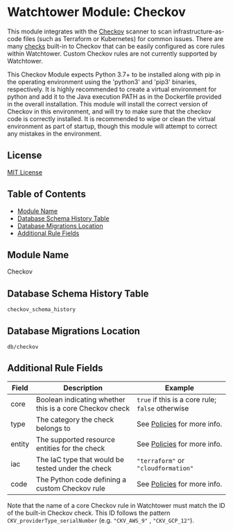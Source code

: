 # Watchtower Module: Checkov

This module integrates with the [Checkov](https://www.checkov.io/)
scanner to scan infrastructure-as-code files (such as Terraform or Kubernetes) for common issues.
There are many [checks](https://github.com/bridgecrewio/checkov/tree/master/checkov) built-in to
Checkov that can be easily configured as core rules within Watchtower. Custom Checkov rules are not
currently supported by Watchtower.

This Checkov Module expects Python 3.7+ to be installed along with pip in the operating environment using the 'python3' and 'pip3' binaries, respectively. It is highly recommended to create a virtual environment for python and add it to the Java execution PATH as in the Dockerfile provided in the overall installation. This module will install the correct version of Checkov in this environment, and will try to make sure that the checkov code is correctly installed. It is recommended to wipe or clean the virtual environment as part of startup, though this module will attempt to correct any mistakes in the environment.

## License

[MIT License](https://opensource.org/licenses/MIT)

## Table of Contents

- [Module Name](#module-name)
- [Database Schema History Table](#database-schema-history-table)
- [Database Migrations Location](#database-migrations-location)
- [Additional Rule Fields](#additional-rule-fields)

## Module Name

Checkov

## Database Schema History Table

`checkov_schema_history`

## Database Migrations Location

`db/checkov`

## Additional Rule Fields

| Field | Description | Example | 
|--------|------------|---------|
| core | Boolean indicating whether this is a core Checkov check | `true` if this is a core rule; `false` otherwise |
| type | The category the check belongs to | See [Policies](https://www.checkov.io/1.Introduction/Policies.html) for more info. |
| entity | The supported resource entities for the check | See [Policies](https://www.checkov.io/1.Introduction/Policies.html) for more info. |
| iac | The IaC type that would be tested under the check | `"terraform"` or `"cloudformation"` |
| code | The Python code defining a custom Checkov rule | See [Policies](https://www.checkov.io/1.Introduction/Policies.html) for more info. |

Note that the name of a core Checkov rule in Watchtower must match the ID of the built-in Checkov
check. This ID follows the pattern `CKV_providerType_serialNumber` (e.g. `"CKV_AWS_9"`
, `"CKV_GCP_12"`).
